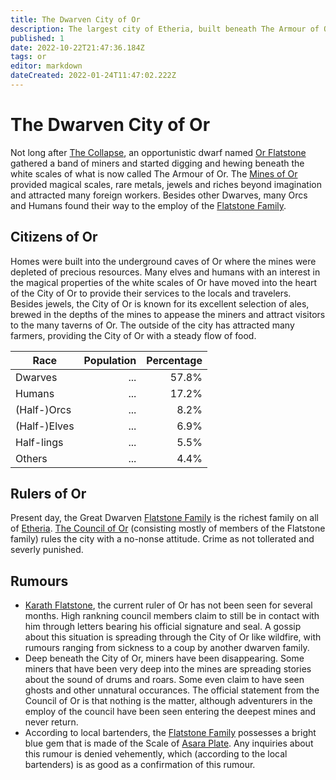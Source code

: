 ```yaml
---
title: The Dwarven City of Or
description: The largest city of Etheria, built beneath The Armour of Or.
published: 1
date: 2022-10-22T21:47:36.184Z
tags: or
editor: markdown
dateCreated: 2022-01-24T11:47:02.222Z
---
```


# The Dwarven City of Or
Not long after [The Collapse](/the-collapse), an opportunistic dwarf named [Or Flatstone](/or-flatstone) gathered a band of miners and started digging and hewing beneath the white scales of what is now called The Armour of Or. The [Mines of Or](mines-of-or) provided magical scales, rare metals, jewels and riches beyond imagination and attracted many foreign workers. Besides other Dwarves, many Orcs and Humans found their way to the employ of the [Flatstone Family](/flatstone-dynasty).

## Citizens of Or
Homes were built into the underground caves of Or where the mines were depleted of precious resources. Many elves and humans with an interest in the magical properties of the white scales of Or have moved into the heart of the City of Or to provide their services to the locals and travelers. Besides jewels, the City of Or is known for its excellent selection of ales, brewed in the depths of the mines to appease the miners and attract visitors to the many taverns of Or. The outside of the city has attracted many farmers, providing the City of Or with a steady flow of food.

| Race         | Population | Percentage |
|--------------|-----------:|-----------:|
| Dwarves      | ...        | 57.8%      |
| Humans       | ...        | 17.2%      |
| (Half-)Orcs  | ...        | 8.2%       |
| (Half-)Elves | ...        | 6.9%       |
| Half-lings   | ...        | 5.5%       |
| Others       | ...        | 4.4%       |

## Rulers of Or
Present day, the Great Dwarven [Flatstone Family](/flatstone-dynasty) is the richest family on all of [Etheria](/etheria). [The Council of Or](/council-of-or) (consisting mostly of members of the Flatstone family) rules the city with a no-nonse attitude. Crime as not tollerated and severly punished.

## Rumours
- [Karath Flatstone](/karath-flatstone), the current ruler of Or has not been seen for several months. High rankning council members claim to still be in contact with him through letters bearing his official signature and seal. A gossip about this situation is spreading through the City of Or like wildfire, with rumours ranging from sickness to a coup by another dwarven family.
- Deep beneath the City of Or, miners have been disappearing. Some miners that have been very deep into the mines are spreading stories about the sound of drums and roars. Some even claim to have seen ghosts and other unnatural occurances. The official statement from the Council of Or is that nothing is the matter, although adventurers in the employ of the council have been seen entering the deepest mines and never return.
- According to local bartenders, the [Flatstone Family](/flatstone-dynasty) possesses a bright blue gem that is made of the Scale of [Asara Plate](asara-plate). Any inquiries about this rumour is denied vehemently, which (according to the local bartenders) is as good as a confirmation of this rumour.
